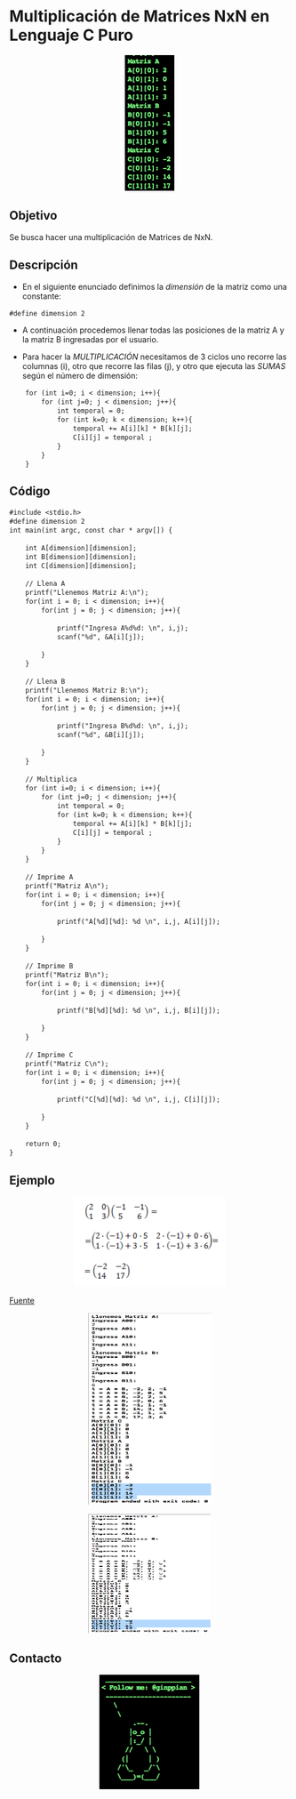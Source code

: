 Multiplicación de Matrices NxN en Lenguaje C Puro
===========

<p align="center">
  <img src="https://github.com/ginppian/C-Multiplicacion-Matrices/blob/master/imgs/img3.png" width="89" height="244" />
</p>

## Objetivo

Se busca hacer una multiplicación de Matrices de NxN.

## Descripción

* En el siguiente enunciado definimos la *dimensión* de la matriz como una constante:

```
#define dimension 2
```

* A continuación procedemos llenar todas las posiciones de la matriz A y la matriz B ingresadas por el usuario.

* Para hacer la *MULTIPLICACIÓN* necesitamos de 3 ciclos uno recorre las columnas (i), otro que recorre las filas (j), y otro que ejecuta las *SUMAS* según el número de dimensión:

```
    for (int i=0; i < dimension; i++){
        for (int j=0; j < dimension; j++){
            int temporal = 0;
            for (int k=0; k < dimension; k++){
                temporal += A[i][k] * B[k][j];
                C[i][j] = temporal ;
            }
        }
    }
```

## Código

```
#include <stdio.h>
#define dimension 2
int main(int argc, const char * argv[]) {

    int A[dimension][dimension];
    int B[dimension][dimension];
    int C[dimension][dimension];
    
    // Llena A
    printf("Llenemos Matriz A:\n");
    for(int i = 0; i < dimension; i++){
        for(int j = 0; j < dimension; j++){
            
            printf("Ingresa A%d%d: \n", i,j);
            scanf("%d", &A[i][j]);
        
        }
    }

    // Llena B
    printf("Llenemos Matriz B:\n");
    for(int i = 0; i < dimension; i++){
        for(int j = 0; j < dimension; j++){
            
            printf("Ingresa B%d%d: \n", i,j);
            scanf("%d", &B[i][j]);
            
        }
    }
    
    // Multiplica
    for (int i=0; i < dimension; i++){
        for (int j=0; j < dimension; j++){
            int temporal = 0;
            for (int k=0; k < dimension; k++){
                temporal += A[i][k] * B[k][j];
                C[i][j] = temporal ;
            }
        }
    }
    
    // Imprime A
    printf("Matriz A\n");
    for(int i = 0; i < dimension; i++){
        for(int j = 0; j < dimension; j++){
            
            printf("A[%d][%d]: %d \n", i,j, A[i][j]);
            
        }
    }
    
    // Imprime B
    printf("Matriz B\n");
    for(int i = 0; i < dimension; i++){
        for(int j = 0; j < dimension; j++){
            
            printf("B[%d][%d]: %d \n", i,j, B[i][j]);
            
        }
    }

    // Imprime C
    printf("Matriz C\n");
    for(int i = 0; i < dimension; i++){
        for(int j = 0; j < dimension; j++){
            
            printf("C[%d][%d]: %d \n", i,j, C[i][j]);
            
        }
    }

    return 0;
}
```

## Ejemplo

<p align="center">
  <img src="https://github.com/ginppian/C-Multiplicacion-Matrices/blob/master/imgs/img1.png" width="273" height="161" />
</p>

[Fuente](https://www.matesfacil.com/matrices/resueltos-matrices-producto.html)

<p align="center">
  <img src="https://github.com/ginppian/C-Multiplicacion-Matrices/blob/master/imgs/img2.png" width="221" height="345" />
</p>

<p align="center">
  <img src="https://github.com/ginppian/C-Multiplicacion-Matrices/blob/master/imgs/img2.png" width="220" height="214" />
</p>

## Contacto

<p align="center">
  <img src="https://github.com/ginppian/Bash-Cowsay/blob/master/followme.png" width="180" height="206" />
</p>
